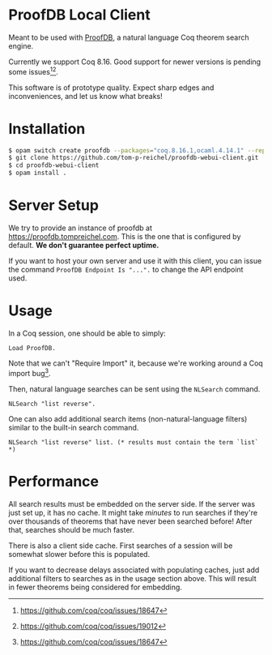 # ProofDB Local Client

Meant to be used with [ProofDB](https://github.com/tom-p-reichel/proofdb-webui), a natural language Coq theorem search engine.

Currently we support Coq 8.16. Good support for newer versions is pending some issues[^1][^2].

This software is of prototype quality. Expect sharp edges and inconveniences, and let us know what breaks!


# Installation

```bash
$ opam switch create proofdb --packages="coq.8.16.1,ocaml.4.14.1" --repos="default" # add coq-released if you want.
$ git clone https://github.com/tom-p-reichel/proofdb-webui-client.git
$ cd proofdb-webui-client
$ opam install .
```

# Server Setup

We try to provide an instance of proofdb at https://proofdb.tompreichel.com. This is the one that is configured by default. **We don't guarantee perfect uptime.**

If you want to host your own server and use it with this client, you can issue the command `ProofDB Endpoint Is "...".` to change the API endpoint used.

# Usage
In a Coq session, one should be able to simply:

```coq
Load ProofDB.
```

Note that we can't "Require Import" it, because we're working around a Coq import bug[^1].

Then, natural language searches can be sent using the `NLSearch` command.

```coq
NLSearch "list reverse".
```

One can also add additional search items (non-natural-language filters) similar to the built-in search command.

```coq
NLSearch "list reverse" list. (* results must contain the term `list` *)
```

# Performance

All search results must be embedded on the server side. If the server was just set up, it has no cache. It might take *minutes* to run searches if they're over thousands of theorems that have never been searched before! After that, searches should be much faster.

There is also a client side cache. First searches of a session will be somewhat slower before this is populated.

If you want to decrease delays associated with populating caches, just add additional filters to searches as in the usage section above. This will result in fewer theorems being considered for embedding.


[^1]: https://github.com/coq/coq/issues/18647
[^2]:  https://github.com/coq/coq/issues/19012
